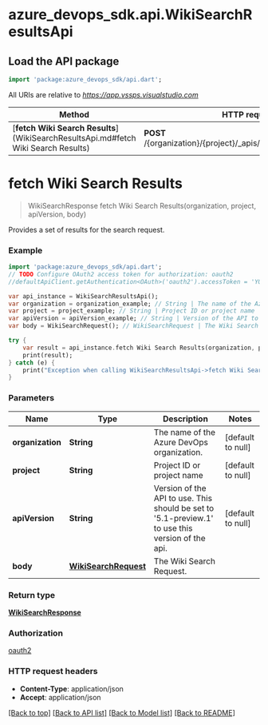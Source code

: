 # azure_devops_sdk.api.WikiSearchResultsApi

## Load the API package
```dart
import 'package:azure_devops_sdk/api.dart';
```

All URIs are relative to *https://app.vssps.visualstudio.com*

Method | HTTP request | Description
------------- | ------------- | -------------
[**fetch Wiki Search Results**](WikiSearchResultsApi.md#fetch Wiki Search Results) | **POST** /{organization}/{project}/_apis/search/wikisearchresults | 


# **fetch Wiki Search Results**
> WikiSearchResponse fetch Wiki Search Results(organization, project, apiVersion, body)



Provides a set of results for the search request.

### Example 
```dart
import 'package:azure_devops_sdk/api.dart';
// TODO Configure OAuth2 access token for authorization: oauth2
//defaultApiClient.getAuthentication<OAuth>('oauth2').accessToken = 'YOUR_ACCESS_TOKEN';

var api_instance = WikiSearchResultsApi();
var organization = organization_example; // String | The name of the Azure DevOps organization.
var project = project_example; // String | Project ID or project name
var apiVersion = apiVersion_example; // String | Version of the API to use.  This should be set to '5.1-preview.1' to use this version of the api.
var body = WikiSearchRequest(); // WikiSearchRequest | The Wiki Search Request.

try { 
    var result = api_instance.fetch Wiki Search Results(organization, project, apiVersion, body);
    print(result);
} catch (e) {
    print("Exception when calling WikiSearchResultsApi->fetch Wiki Search Results: $e\n");
}
```

### Parameters

Name | Type | Description  | Notes
------------- | ------------- | ------------- | -------------
 **organization** | **String**| The name of the Azure DevOps organization. | [default to null]
 **project** | **String**| Project ID or project name | [default to null]
 **apiVersion** | **String**| Version of the API to use.  This should be set to &#39;5.1-preview.1&#39; to use this version of the api. | [default to null]
 **body** | [**WikiSearchRequest**](WikiSearchRequest.md)| The Wiki Search Request. | 

### Return type

[**WikiSearchResponse**](WikiSearchResponse.md)

### Authorization

[oauth2](../README.md#oauth2)

### HTTP request headers

 - **Content-Type**: application/json
 - **Accept**: application/json

[[Back to top]](#) [[Back to API list]](../README.md#documentation-for-api-endpoints) [[Back to Model list]](../README.md#documentation-for-models) [[Back to README]](../README.md)

